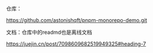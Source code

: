 仓库：

https://github.com/astonishqft/pnpm-monorepo-demo.git

文档：仓库中的readmd也是离线文档

https://juejin.cn/post/7098609682519949325#heading-7
